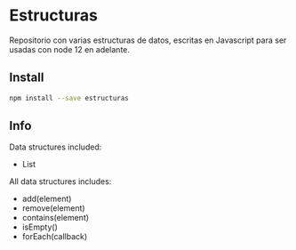 # Estructuras

Repositorio con varias estructuras de datos, escritas en Javascript para ser
usadas con node 12 en adelante.

## Install
```bash
npm install --save estructuras
```

## Info
Data structures included:
* List

All data structures includes:
* add(element)
* remove(element)
* contains(element)
* isEmpty()
* forEach(callback)
